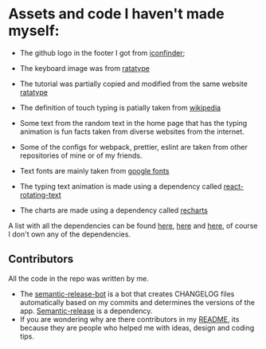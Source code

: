 # Assets and code I haven't made myself:

- The github logo in the footer I got from [iconfinder](https://www.iconfinder.com/icons/107112/github_six_icon);
- The keyboard image was from [ratatype](https://www.ratatype.com/learn/)
- The tutorial was partially copied and modified from the same website [ratatype](https://www.ratatype.com/learn/)
- The definition of touch typing is patially taken from [wikipedia](https://en.wikipedia.org/wiki/Touch_typing)
- Some text from the random text in the home page that has the typing animation is fun facts taken from diverse websites from the internet.
- Some of the configs for webpack, prettier, eslint are taken from other repositories of mine or of my friends.
- Text fonts are mainly taken from [google fonts](https://fonts.google.com/)


- The typing text animation is made using a dependency called [react-rotating-text](https://www.npmjs.com/package/react-rotating-text)
- The charts are made using a dependency called [recharts](https://recharts.org/en-US/)

A list with all the dependencies can be found [here](https://github.com/Vyctor661/king-typer/blob/docs/package.json), [here](https://github.com/Vyctor661/king-typer/blob/docs/packages/web/package.json) and [here](https://github.com/Vyctor661/king-typer/blob/docs/packages/api/package.json), of course I don't own any of the dependencies. 

## Contributors

All the code in the repo was written by me.

- The [semantic-release-bot](https://github.com/Vyctor661/king-typer/commits?author=semantic-release-bot) is a bot that creates CHANGELOG files automatically based on my commits and determines the versions of the app. [Semantic-release](https://github.com/semantic-release/semantic-release) is a dependency.
- If you are wondering why are there contributors in my [README](https://github.com/Vyctor661/king-typer/blob/master/README.md), its because they are people who helped me with ideas, design and coding tips.
